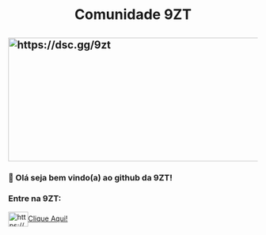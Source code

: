 <h1 align="center">Comunidade 9ZT</h1>
<h2 target="blank"><img align="center" src="https://media.discordapp.net/attachments/826224347932000316/855940096078381066/9ztfanartbycepardo.jpg" alt="https://dsc.gg/9zt" height="250" width="1920"></h2>
<h3>👋 Olá seja bem vindo(a) ao github da 9ZT!</h3>

<h3 align="left">Entre na 9ZT:</h3>
<p align="left">
<a href="https://discord.gg/https://dsc.gg/9zt" target="blank"><img align="center" src="https://raw.githubusercontent.com/rahuldkjain/github-profile-readme-generator/master/src/images/icons/Social/discord.svg" alt="https://dsc.gg/9zt" height="30" width="40" />Clique Aqui!</a>

